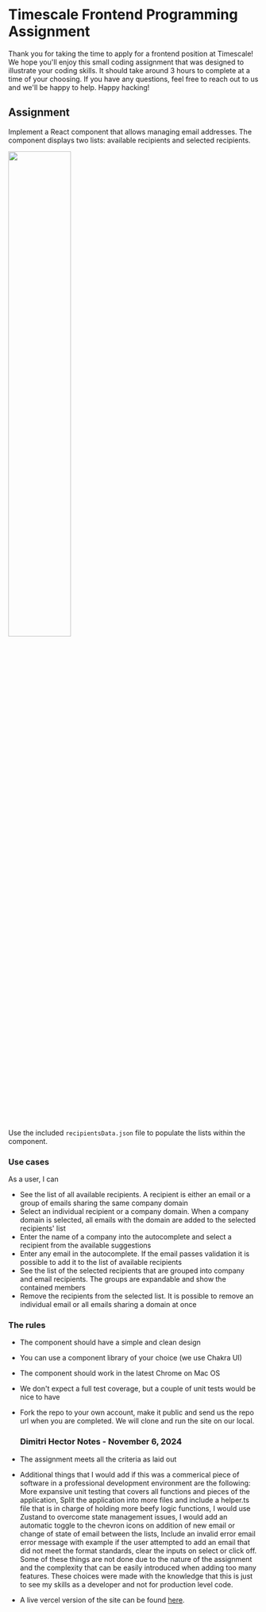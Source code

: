 # Timescale Frontend Programming Assignment

Thank you for taking the time to apply for a frontend position at Timescale!
We hope you'll enjoy this small coding assignment that was designed to illustrate your coding skills. It should take around
3 hours to complete at a time of your choosing. If you have any questions, feel free to reach out to us and we'll be happy
to help. Happy hacking!

## Assignment

Implement a React component that allows managing email addresses. The component displays two lists: available recipients and selected recipients.

<img src="./src/assets/wireframe.png" height="50%" width="50%" />

Use the included `recipientsData.json` file to populate the lists within the component.

### Use cases

As a user, I can
- See the list of all available recipients. A recipient is either an email or a group of emails sharing the same company domain
- Select an individual recipient or a company domain. When a company domain is selected, all emails with the domain are added to the selected recipients' list
- Enter the name of a company into the autocomplete and select a recipient from the available suggestions
- Enter any email in the autocomplete. If the email passes validation it is possible to add it to the list of available recipients
- See the list of the selected recipients that are grouped into company and email recipients. The groups are expandable and show the contained members
- Remove the recipients from the selected list. It is possible to remove an individual email or all emails sharing a domain at once

### The rules

- The component should have a simple and clean design
- You can use a component library of your choice (we use Chakra UI) 
- The component should work in the latest Chrome on Mac OS
- We don't expect a full test coverage, but a couple of unit tests would be nice to have
- Fork the repo to your own account, make it public and send us the repo url when you are completed. We will
  clone and run the site on our local.


  ### Dimitri Hector Notes - November 6, 2024
- The assignment meets all the criteria as laid out
- Additional things that I would add if this was a commerical piece of software in a professional development environment are the following: More expansive unit testing that covers all functions and pieces of the application, Split the application into more files and include a helper.ts file that is in charge of holding more beefy logic functions, I would use Zustand to overcome state management issues, I would add an automatic toggle to the chevron icons on addition of new email or change of state  of email between the lists, Include an invalid error email error message with example if the user attempted to add an email that did not meet the format standards, clear the inputs on select or click off. Some of these things are not done due to the nature of the assignment and the complexity  that can be easily introduced when adding too many features. These choices were made with the knowledge that this is just to see my skills as a developer and not for production level code.
- A live vercel version of the site can be found [here](https://frontend-developer-assignment-gilt.vercel.app/).

